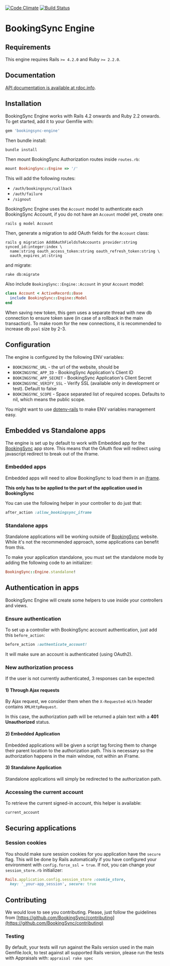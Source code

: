 [![Code Climate](https://codeclimate.com/github/BookingSync/bookingsync-engine.png)](https://codeclimate.com/github/BookingSync/bookingsync-engine)
[![Build Status](https://travis-ci.org/BookingSync/bookingsync-engine.png?branch=master)](https://travis-ci.org/BookingSync/bookingsync-engine)

# BookingSync Engine

## Requirements

This engine requires Rails `>= 4.2.0` and Ruby `>= 2.2.0`.

## Documentation

[API documentation is available at rdoc.info](http://rdoc.info/github/BookingSync/bookingsync-engine/master/frames).

## Installation

BookingSync Engine works with Rails 4.2 onwards and Ruby 2.2 onwards. To get started, add it to your Gemfile with:

```ruby
gem 'bookingsync-engine'
```

Then bundle install:

```ruby
bundle install
```

Then mount BookingSync Authorization routes inside `routes.rb`:
```ruby
mount BookingSync::Engine => '/'
```

This will add the following routes:

* `/auth/bookingsync/callback`
* `/auth/failure`
* `/signout`

BookingSync Engine uses the `Account` model to authenticate each BookingSync Account, if you do not have an `Account` model yet, create one:

```console
rails g model Account
```

Then, generate a migration to add OAuth fields for the `Account` class:

```console
rails g migration AddOAuthFieldsToAccounts provider:string synced_id:integer:index \
  name:string oauth_access_token:string oauth_refresh_token:string \
  oauth_expires_at:string
```

and migrate:

```console
rake db:migrate
```

Also include `BookingSync::Engine::Account` in your `Account` model:

```ruby
class Account < ActiveRecord::Base
  include BookingSync::Engine::Model
end
```

When saving new token, this gem uses a separate thread with new db connection to ensure token save (in case of a rollback in the main transaction). To make room for the new connections, it is recommended to increase db `pool` size by 2-3.

## Configuration

The engine is configured by the following ENV variables:

* `BOOKINGSYNC_URL` - the url of the website, should be
* `BOOKINGSYNC_APP_ID` - BookingSync Application's Client ID
* `BOOKINGSYNC_APP_SECRET` - BookingSync Application's Client Secret
* `BOOKINGSYNC_VERIFY_SSL` - Verify SSL (available only in development or test). Default to false
* `BOOKINGSYNC_SCOPE` - Space separated list of required scopes. Defaults to nil, which means the public scope.

You might want to use [dotenv-rails](https://github.com/bkeepers/dotenv)
to make ENV variables management easy.

## Embedded vs Standalone apps

The engine is set up by default to work with Embedded app for the [BookingSync](http://www.bookingsync.com) app store. This means that the OAuth flow will redirect using javascript
redirect to break out of the iframe.

### Embedded apps

Embedded apps will need to allow BookingSync to load them in an
[iframe](https://developer.mozilla.org/en-US/docs/Web/HTML/Element/iframe).

**This only has to be applied to the part of the application used in BookingSync**

You can use the following helper in your controller to do just that:

```ruby
after_action :allow_bookingsync_iframe
```

### Standalone apps

Standalone applications will be working outside of [BookingSync](http://www.bookingsync.com) website. While it's not the recommended approach, some applications can benefit from this.

To make your application standalone, you must set the standalone mode by adding
the following code to an initializer:

```ruby
BookingSync::Engine.standalone!
```

## Authentication in apps

BookingSync Engine will create some helpers to use inside your controllers and views.

### Ensure authentication

To set up a controller with BookingSync account authentication, just add this `before_action`:

```ruby
before_action :authenticate_account!
```
It will make sure an account is authenticated (using OAuth2).

### New authorization process

If the user is not currently authenticated, 3 responses can be expected:

#### 1) Through Ajax requests

By Ajax request, we consider them when the `X-Requested-With` header contains `XMLHttpRequest`.

In this case, the authorization path will be returned a plain text with a **401 Unauthorized** status.

#### 2) Embedded Application

Embedded applications will be given a script tag forcing them to change their parent location to the authorization path. This is necessary so the authorization happens in the main window, not within an iFrame.

#### 3) Standalone Application

Standalone applications will simply be redirected to the authorization path.

### Accessing the current account

To retrieve the current signed-in account, this helper is available:

```ruby
current_account
```

## Securing applications

### Session cookies

You should make sure session cookies for you application have the `secure`
flag. This will be done by Rails automatically if you have configured
your environment with `config.force_ssl = true`. If not, you can change your
`session_store.rb` initializer:

```ruby
Rails.application.config.session_store :cookie_store,
  key: '_your-app_session', secure: true
```

## Contributing

We would love to see you contributing. Please, just follow the guidelines from [https://github.com/BookingSync/contributing](https://github.com/BookingSync/contributing)

### Testing

By default, your tests will run against the Rails version used in the main Gemfile.lock, to test against all supported Rails version, please run the tests with Appraisals with: `appraisal rake spec`
